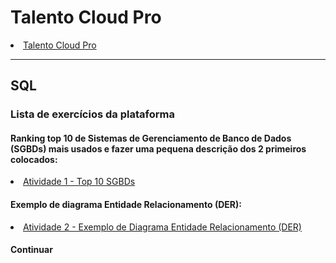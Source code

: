 # Talento Cloud Pro

<li><a href="https://pages.prozeducacao.com.br/lp-proz-tecnologia-talento-cloud#rd-column-l7182sgm" target="_blank">Talento Cloud Pro</a></li>

***

## SQL

### Lista de exercícios da plataforma

#### Ranking top 10 de Sistemas de Gerenciamento de Banco de Dados (SGBDs) mais usados e fazer uma pequena descrição dos 2 primeiros colocados:
<li><a href="https://viniciusm0raes.github.io/proz-talento-cloud/aulas-BancosdeDados/atividade1/SGBDs.html" target="_blank">Atividade 1 - Top 10 SGBDs</a></li>

#### Exemplo de diagrama Entidade Relacionamento (DER):
<li><a href="https://viniciusm0raes.github.io/proz-talento-cloud/aulas-BancosdeDados/atividade2/DER_simples.pdf" target="_blank">Atividade 2 - Exemplo de Diagrama Entidade Relacionamento (DER)</a></li>


#### Continuar